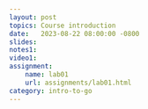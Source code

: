 ```yaml
---
layout: post
topics: Course introduction
date:   2023-08-22 08:00:00 -0800
slides: 
notes1: 
video1: 
assignment:
    name: lab01
    url: assignments/lab01.html
category: intro-to-go
---
```

